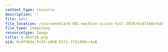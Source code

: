```yaml
---
content_type: resource
description: ''
file: null
file_location: /coursemedia/6-801-machine-vision-fall-2020/6c07484efe35e0b865f17f31304cc4a8_6-801f20.png
file_type: image/png
resourcetype: Image
title: 6-801f20.png
uid: 6c07484e-fe35-e0b8-65f1-7f31304cc4a8
---
```

